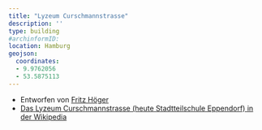 ```yaml
---
title: "Lyzeum Curschmannstrasse"
description: ''
type: building
#archinformID:
location: Hamburg
geojson:
  coordinates:
  - 9.9762056
  - 53.5875113
---
```


* Entworfen von [Fritz Höger](/tags/Fritz-Höger)
* [Das Lyzeum Curschmannstrasse (heute Stadtteilschule Eppendorf) in der Wikipedia](https://de.wikipedia.org/wiki/Stadtteilschule_Eppendorf)

